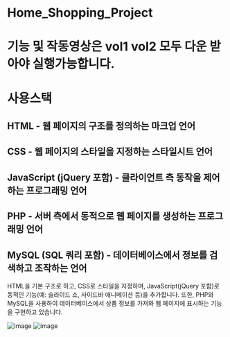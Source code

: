 # Home_Shopping_Project

# 기능 및 작동영상은 vol1 vol2 모두 다운 받아야 실행가능합니다.

# 사용스택

## HTML - 웹 페이지의 구조를 정의하는 마크업 언어
## CSS - 웹 페이지의 스타일을 지정하는 스타일시트 언어
## JavaScript (jQuery 포함) - 클라이언트 측 동작을 제어하는 프로그래밍 언어
## PHP - 서버 측에서 동적으로 웹 페이지를 생성하는 프로그래밍 언어
## MySQL (SQL 쿼리 포함) - 데이터베이스에서 정보를 검색하고 조작하는 언어
HTML을 기본 구조로 하고, CSS로 스타일을 지정하며, JavaScript(jQuery 포함)로 동적인 기능(예: 슬라이드 쇼, 사이드바 애니메이션 등)을 추가합니다. 또한, PHP와 MySQL을 사용하여 데이터베이스에서 상품 정보를 가져와 웹 페이지에 표시하는 기능을 구현하고 있습니다.

![image](https://github.com/user-attachments/assets/3082cd2b-2fea-466d-8785-c77edc1dfdab)
![image](https://github.com/user-attachments/assets/788dc4a4-c44f-4891-8289-caff59c4ac17)
